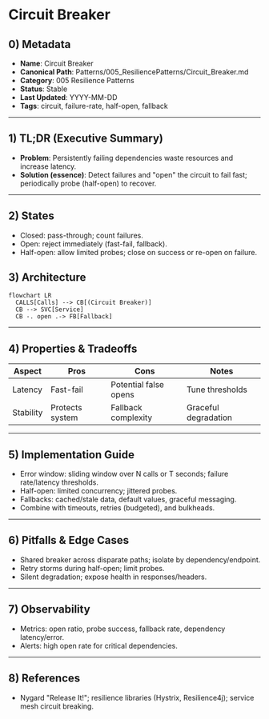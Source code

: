 # Circuit Breaker

## 0) Metadata
- **Name**: Circuit Breaker
- **Canonical Path**: Patterns/005_ResiliencePatterns/Circuit_Breaker.md
- **Category**: 005 Resilience Patterns
- **Status**: Stable
- **Last Updated**: YYYY-MM-DD
- **Tags**: circuit, failure-rate, half-open, fallback

---

## 1) TL;DR (Executive Summary)
- **Problem**: Persistently failing dependencies waste resources and increase latency.
- **Solution (essence)**: Detect failures and "open" the circuit to fail fast; periodically probe (half-open) to recover.

---

## 2) States
- Closed: pass-through; count failures.
- Open: reject immediately (fast-fail, fallback).
- Half-open: allow limited probes; close on success or re-open on failure.

## 3) Architecture
```mermaid
flowchart LR
  CALLS[Calls] --> CB[(Circuit Breaker)]
  CB --> SVC[Service]
  CB -. open .-> FB[Fallback]
```

---

## 4) Properties & Tradeoffs
| Aspect | Pros | Cons | Notes |
|---|---|---|---|
| Latency | Fast-fail | Potential false opens | Tune thresholds |
| Stability | Protects system | Fallback complexity | Graceful degradation |

---

## 5) Implementation Guide
- Error window: sliding window over N calls or T seconds; failure rate/latency thresholds.
- Half-open: limited concurrency; jittered probes.
- Fallbacks: cached/stale data, default values, graceful messaging.
- Combine with timeouts, retries (budgeted), and bulkheads.

---

## 6) Pitfalls & Edge Cases
- Shared breaker across disparate paths; isolate by dependency/endpoint.
- Retry storms during half-open; limit probes.
- Silent degradation; expose health in responses/headers.

---

## 7) Observability
- Metrics: open ratio, probe success, fallback rate, dependency latency/error.
- Alerts: high open rate for critical dependencies.

---

## 8) References
- Nygard "Release It!"; resilience libraries (Hystrix, Resilience4j); service mesh circuit breaking.
